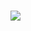 # <img src="https://capsule-render.vercel.app/api?type=waving&color=auto&height=200&section=header&text=&fontSize=90" />
